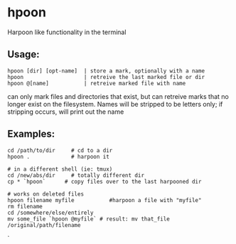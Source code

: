 # hpoon
Harpoon like functionality in the terminal

## Usage:
    hpoon [dir] [opt-name]  | store a mark, optionally with a name
    hpoon                   | retreive the last marked file or dir
    hpoon @[name]           | retreive marked file with name

can only mark files and directories that exist, but can retreive
marks that no longer exist on the filesystem. Names will be stripped
to be letters only; if stripping occurs, will print out the name

## Examples:

    cd /path/to/dir     # cd to a dir
    hpoon .             # harpoon it

    # in a different shell (ie: tmux)
    cd /new/abs/dir     # totally different dir
    cp * `hpoon`      # copy files over to the last harpooned dir   
    
    # works on deleted files
    hpoon filename myfile           #harpoon a file with "myfile"
    rm filename
    cd /somewhere/else/entirely
    mv some_file `hpoon @myfile` # result: mv that_file /original/path/filename
`
